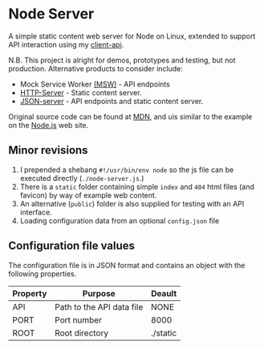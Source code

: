 # Node Server

A simple static content web server for Node on Linux, extended to support API interaction using my [client-api](https://github.com/TracyGJG/client-api).

N.B. This project is alright for demos, prototypes and testing, but not production. Alternative products to consider include:

- Mock Service Worker [(MSW)](https://mswjs.io/) - API endpoints
- [HTTP-Server](https://www.npmjs.com/package/http-server) - Static content server.
- [JSON-server](https://www.npmjs.com/package/json-server) - API endpoints and static content server.

Original source code can be found at [MDN](https://developer.mozilla.org/en-US/docs/Learn_web_development/Extensions/Server-side/Node_server_without_framework), and uis similar to the example on the [Node.js](https://nodejs.org/en/learn/getting-started/introduction-to-nodejs) web site.

## Minor revisions

1. I prepended a shebang `#!/usr/bin/env node` so the js file can be executed directly (`./node-server.js`.)
2. There is a `static` folder containing simple `index` and `404` html files (and favicon) by way of example web content.
3. An alternative (`public`) folder is also supplied for testing with an API interface.
4. Loading configuration data from an optional `config.json` file

## Configuration file values

The configuration file is in JSON format and contains an object with the following properties.

| Property | Purpose                   | Deault   |
| -------- | ------------------------- | -------- |
| API      | Path to the API data file | NONE     |
| PORT     | Port number               | 8000     |
| ROOT     | Root directory            | ./static |
